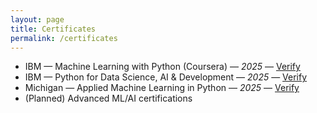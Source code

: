 ```yaml
---
layout: page
title: Certificates
permalink: /certificates
---
```


- IBM — Machine Learning with Python (Coursera) — *2025* — [Verify](#)
- IBM — Python for Data Science, AI & Development — *2025* — [Verify](#)
- Michigan — Applied Machine Learning in Python — *2025* — [Verify](#)
- (Planned) Advanced ML/AI certifications
